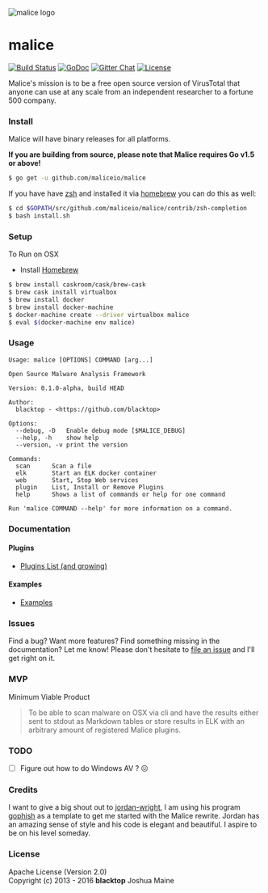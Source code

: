 ![malice logo][malice-logo]
# malice
[![Build Status][travis-badge]](https://travis-ci.org/maliceio/malice)
[![GoDoc](https://godoc.org/github.com/maliceio/malice?status.svg)](https://godoc.org/github.com/maliceio/malice)
[![Gitter Chat][gitter-badge]][gitter-link]
[![License][license]](http://www.apache.org/licenses/LICENSE-2.0)

Malice's mission is to be a free open source version of VirusTotal that anyone can use at any scale from an independent researcher to a fortune 500 company.

### Install

Malice will have binary releases for all platforms.

**If you are building from source, please note that Malice requires Go v1.5 or above!**

```bash
$ go get -u github.com/maliceio/malice
```
If you have have [zsh](http://www.zsh.org/) and installed it via [homebrew](http://brew.sh) you can do this as well:
```bash
$ cd $GOPATH/src/github.com/maliceio/malice/contrib/zsh-completion
$ bash install.sh
```

### Setup
To Run on OSX
 - Install [Homebrew](http://brew.sh)

```bash
$ brew install caskroom/cask/brew-cask
$ brew cask install virtualbox
$ brew install docker
$ brew install docker-machine
$ docker-machine create --driver virtualbox malice
$ eval $(docker-machine env malice)
```

### Usage
```
Usage: malice [OPTIONS] COMMAND [arg...]

Open Source Malware Analysis Framework

Version: 0.1.0-alpha, build HEAD

Author:
  blacktop - <https://github.com/blacktop>

Options:
  --debug, -D	Enable debug mode [$MALICE_DEBUG]
  --help, -h	show help
  --version, -v	print the version

Commands:
  scan		Scan a file
  elk		Start an ELK docker container
  web		Start, Stop Web services
  plugin	List, Install or Remove Plugins
  help		Shows a list of commands or help for one command

Run 'malice COMMAND --help' for more information on a command.
```

### Documentation
#### Plugins
 - [Plugins List (and growing)](https://github.com/maliceio/malice/wiki/Plugins)

#### Examples
 - [Examples](https://github.com/maliceio/malice/wiki/Examples)

### Issues

Find a bug? Want more features? Find something missing in the documentation? Let me know! Please don't hesitate to [file an issue](https://github.com/maliceio/malice/issues/new) and I'll get right on it.

### MVP
Minimum Viable Product

> To be able to scan malware on OSX via cli and have the results either sent to stdout as Markdown tables or store results in ELK with an arbitrary amount of registered Malice plugins.

### TODO
 - [ ] Figure out how to do Windows AV ? :confounded:

### Credits
I want to give a big shout out to [jordan-wright](http://jordan-wright.com), I am using his program [gophish](https://github.com/jordan-wright/gophish) as a template to get me started with the Malice rewrite.  Jordan has an amazing sense of style and his code is elegant and beautiful.  I aspire to be on his level someday.

### License
Apache License (Version 2.0)  
Copyright (c) 2013 - 2016 **blacktop** Joshua Maine

<!-- Links -->
[malice-logo]: https://raw.githubusercontent.com/maliceio/malice/master/docs/logo/malice.png
[travis-badge]: https://travis-ci.org/maliceio/malice.svg?branch=master
[gitter-badge]: https://badges.gitter.im/maliceio/malice.svg
[gitter-link]: https://gitter.im/maliceio/malice
[license]: https://img.shields.io/badge/licence-Apache%202.0-blue.svg
<!-- [license]: https://img.shields.io/github/license/maliceio/malice.svg -->
